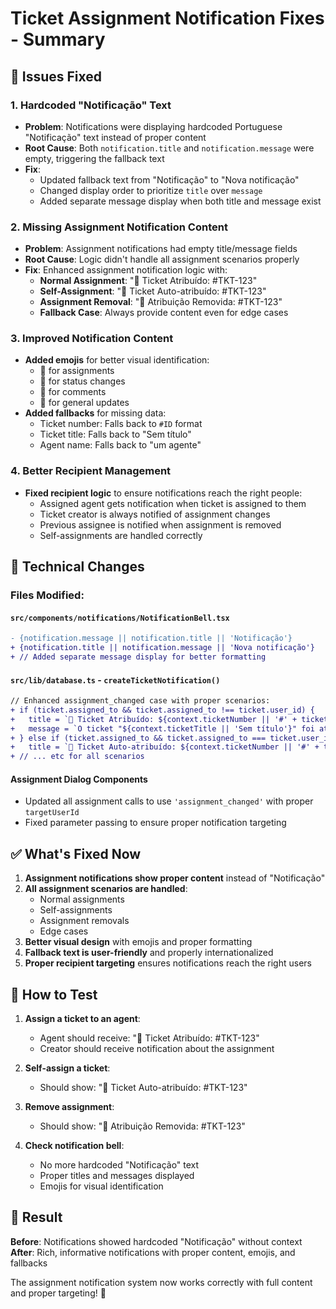 # Ticket Assignment Notification Fixes - Summary

## 🐛 **Issues Fixed**

### 1. **Hardcoded "Notificação" Text**
- **Problem**: Notifications were displaying hardcoded Portuguese "Notificação" text instead of proper content
- **Root Cause**: Both `notification.title` and `notification.message` were empty, triggering the fallback text
- **Fix**: 
  - Updated fallback text from "Notificação" to "Nova notificação"
  - Changed display order to prioritize `title` over `message`
  - Added separate message display when both title and message exist

### 2. **Missing Assignment Notification Content**
- **Problem**: Assignment notifications had empty title/message fields
- **Root Cause**: Logic didn't handle all assignment scenarios properly
- **Fix**: Enhanced assignment notification logic with:
  - **Normal Assignment**: "🎫 Ticket Atribuído: #TKT-123" 
  - **Self-Assignment**: "🎫 Ticket Auto-atribuído: #TKT-123"
  - **Assignment Removal**: "🔄 Atribuição Removida: #TKT-123"
  - **Fallback Case**: Always provide content even for edge cases

### 3. **Improved Notification Content**
- **Added emojis** for better visual identification:
  - 🎫 for assignments
  - 🔄 for status changes  
  - 💬 for comments
  - 🔔 for general updates
- **Added fallbacks** for missing data:
  - Ticket number: Falls back to `#ID` format
  - Ticket title: Falls back to "Sem título"
  - Agent name: Falls back to "um agente"

### 4. **Better Recipient Management**
- **Fixed recipient logic** to ensure notifications reach the right people:
  - Assigned agent gets notification when ticket is assigned to them
  - Ticket creator is always notified of assignment changes
  - Previous assignee is notified when assignment is removed
  - Self-assignments are handled correctly

## 🔧 **Technical Changes**

### Files Modified:

#### `src/components/notifications/NotificationBell.tsx`
```diff
- {notification.message || notification.title || 'Notificação'}
+ {notification.title || notification.message || 'Nova notificação'}
+ // Added separate message display for better formatting
```

#### `src/lib/database.ts` - `createTicketNotification()`
```diff
// Enhanced assignment_changed case with proper scenarios:
+ if (ticket.assigned_to && ticket.assigned_to !== ticket.user_id) {
+   title = `🎫 Ticket Atribuído: ${context.ticketNumber || '#' + ticketId.slice(-8)}`;
+   message = `O ticket "${context.ticketTitle || 'Sem título'}" foi atribuído para ${context.assigneeName || 'um agente'}`;
+ } else if (ticket.assigned_to && ticket.assigned_to === ticket.user_id) {
+   title = `🎫 Ticket Auto-atribuído: ${context.ticketNumber || '#' + ticketId.slice(-8)}`;
+ // ... etc for all scenarios
```

#### Assignment Dialog Components
- Updated all assignment calls to use `'assignment_changed'` with proper `targetUserId`
- Fixed parameter passing to ensure proper notification targeting

## ✅ **What's Fixed Now**

1. **Assignment notifications show proper content** instead of "Notificação"
2. **All assignment scenarios are handled**:
   - Normal assignments
   - Self-assignments  
   - Assignment removals
   - Edge cases
3. **Better visual design** with emojis and proper formatting
4. **Fallback text is user-friendly** and properly internationalized
5. **Proper recipient targeting** ensures notifications reach the right users

## 🧪 **How to Test**

1. **Assign a ticket to an agent**:
   - Agent should receive: "🎫 Ticket Atribuído: #TKT-123"
   - Creator should receive notification about the assignment

2. **Self-assign a ticket**:
   - Should show: "🎫 Ticket Auto-atribuído: #TKT-123"

3. **Remove assignment**:
   - Should show: "🔄 Atribuição Removida: #TKT-123"

4. **Check notification bell**:
   - No more hardcoded "Notificação" text
   - Proper titles and messages displayed
   - Emojis for visual identification

## 🚀 **Result**

**Before**: Notifications showed hardcoded "Notificação" without context
**After**: Rich, informative notifications with proper content, emojis, and fallbacks

The assignment notification system now works correctly with full content and proper targeting! 🎉 